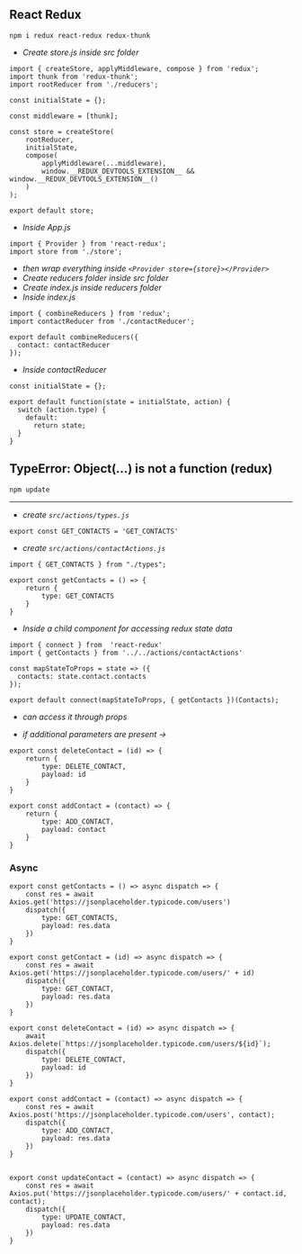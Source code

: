 ## React Redux

```
npm i redux react-redux redux-thunk
```

- *Create store.js inside src folder*

```
import { createStore, applyMiddleware, compose } from 'redux';
import thunk from 'redux-thunk';
import rootReducer from './reducers';

const initialState = {};

const middleware = [thunk];

const store = createStore(
    rootReducer,
    initialState,
    compose(
        applyMiddleware(...middleware),
        window.__REDUX_DEVTOOLS_EXTENSION__ && window.__REDUX_DEVTOOLS_EXTENSION__()
    )
);

export default store;

```

- *Inside App.js*

```
import { Provider } from 'react-redux';
import store from './store';
```
- *then wrap everything inside `<Provider store={store}></Provider>`*
- *Create reducers folder inside src folder*
- *Create index.js inside reducers folder*
- *Inside index.js*

```
import { combineReducers } from 'redux';
import contactReducer from './contactReducer';

export default combineReducers({
  contact: contactReducer
});
```

- *Inside contactReducer*

```
const initialState = {};

export default function(state = initialState, action) {
  switch (action.type) {
    default:
      return state;
  }
}

```

## TypeError: Object(…) is not a function (redux)

```
npm update
```
------


- *create `src/actions/types.js`*

```
export const GET_CONTACTS = 'GET_CONTACTS'
```

- *create `src/actions/contactActions.js`*


```
import { GET_CONTACTS } from "./types";

export const getContacts = () => {
    return {
        type: GET_CONTACTS
    }
}
```

- *Inside a child component for accessing redux state data*

```
import { connect } from  'react-redux'
import { getContacts } from '../../actions/contactActions'
```

```
const mapStateToProps = state => ({
  contacts: state.contact.contacts
});

export default connect(mapStateToProps, { getContacts })(Contacts);
```

- *can access it through props*

- *if additional parameters are present ->*

```
export const deleteContact = (id) => {
    return {
        type: DELETE_CONTACT,
        payload: id
    }
}

export const addContact = (contact) => {
    return {
        type: ADD_CONTACT,
        payload: contact
    }
}
```

### Async

```
export const getContacts = () => async dispatch => {
    const res = await Axios.get('https://jsonplaceholder.typicode.com/users')
    dispatch({
        type: GET_CONTACTS,
        payload: res.data
    })
}

export const getContact = (id) => async dispatch => {
    const res = await Axios.get('https://jsonplaceholder.typicode.com/users/' + id)
    dispatch({
        type: GET_CONTACT,
        payload: res.data
    })
}

export const deleteContact = (id) => async dispatch => {
    await Axios.delete(`https://jsonplaceholder.typicode.com/users/${id}`);
    dispatch({
        type: DELETE_CONTACT,
        payload: id
    })
}

export const addContact = (contact) => async dispatch => {
    const res = await Axios.post('https://jsonplaceholder.typicode.com/users', contact);
    dispatch({
        type: ADD_CONTACT,
        payload: res.data
    })
}


export const updateContact = (contact) => async dispatch => {
    const res = await Axios.put('https://jsonplaceholder.typicode.com/users/' + contact.id, contact);
    dispatch({
        type: UPDATE_CONTACT,
        payload: res.data
    })
}
```
